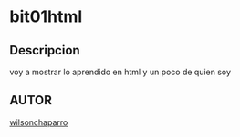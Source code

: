 # bit01html

## Descripcion

voy a mostrar lo aprendido en html y un poco de quien soy

## AUTOR

[wilsonchaparro](https://www.instagram.com/wilsonbaronchaparro/)
